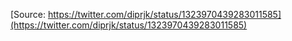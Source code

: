 [Source: https://twitter.com/diprjk/status/1323970439283011585](https://twitter.com/diprjk/status/1323970439283011585)
